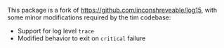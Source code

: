 This package is a fork of https://github.com/inconshreveable/log15, with some
minor modifications required by the tim codebase:

 * Support for log level `trace`
 * Modified behavior to exit on `critical` failure
